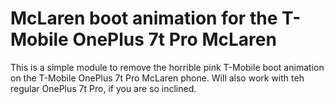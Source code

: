# McLaren boot animation for the T-Mobile OnePlus 7t Pro McLaren

This is a simple module to remove the horrible pink T-Mobile boot animation on the T-Mobile OnePlus 7t Pro McLaren phone. Will also work with teh regular OnePlus 7t Pro, if you are so inclined. 
